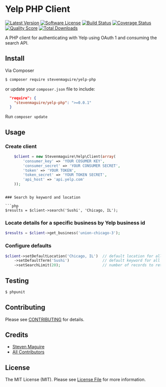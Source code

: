 # Yelp PHP Client

[![Latest Version](https://img.shields.io/github/release/stevenmaguire/trello-oauth1-server.svg?style=flat-square)](https://github.com/stevenmaguire/trello-oauth1-server/releases)
[![Software License](https://img.shields.io/badge/license-MIT-brightgreen.svg?style=flat-square)](LICENSE.md)
[![Build Status](https://img.shields.io/travis/stevenmaguire/trello-oauth1-server/master.svg?style=flat-square&1)](https://travis-ci.org/stevenmaguire/trello-oauth1-server)
[![Coverage Status](https://img.shields.io/scrutinizer/coverage/g/stevenmaguire/trello-oauth1-server.svg?style=flat-square)](https://scrutinizer-ci.com/g/stevenmaguire/trello-oauth1-server/code-structure)
[![Quality Score](https://img.shields.io/scrutinizer/g/stevenmaguire/trello-oauth1-server.svg?style=flat-square)](https://scrutinizer-ci.com/g/stevenmaguire/trello-oauth1-server)
[![Total Downloads](https://img.shields.io/packagist/dt/stevenmaguire/trello-oauth1-server.svg?style=flat-square)](https://packagist.org/packages/stevenmaguire/trello-oauth1-server)

A PHP client for authenticating with Yelp using OAuth 1 and consuming the search API.

## Install

Via Composer

``` bash
$ composer require stevenmaguire/yelp-php
```
or update your `composer.json` file to include:

```json
  "require": {
    "stevenmaguire/yelp-php": ">=0.0.1"
  }
```
Run `composer update`

## Usage

### Create client

```php
    $client = new Stevenmaguire\Yelp\Client(array(
        'consumer_key' => 'YOUR COSUMER KEY',
        'consumer_secret' => 'YOUR CONSUMER SECRET',
        'token' => 'YOUR TOKEN',
        'token_secret' => 'YOUR TOKEN SECRET',
        'api_host' => 'api.yelp.com'
    ));
```
```

### Search by keyword and location

```php
$results = $client->search('Sushi', 'Chicago, IL');
```

### Locate details for a specific business by Yelp business id

```php
$results = $client->get_business('union-chicago-3');
```

### Configure defaults

```php
$client->setDefaultLocation('Chicago, IL')  // default location for all searches if location not provided
    ->setDefaultTerm('Sushi')               // default keyword for all searches if term not provided
    ->setSearchLimit(20);                   // number of records to return
```

## Testing

``` bash
$ phpunit
```

## Contributing

Please see [CONTRIBUTING](CONTRIBUTING.md) for details.

## Credits

- [Steven Maguire](https://github.com/stevenmaguire)
- [All Contributors](https://github.com/stevenmaguire/trello-php/contributors)

## License

The MIT License (MIT). Please see [License File](LICENSE.md) for more information.
